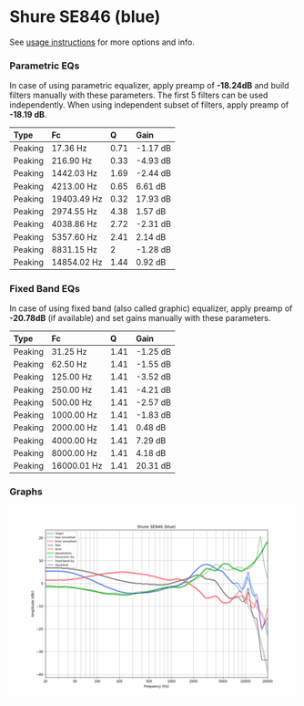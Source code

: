 # Shure SE846 (blue)
See [usage instructions](https://github.com/jaakkopasanen/AutoEq#usage) for more options and info.

### Parametric EQs
In case of using parametric equalizer, apply preamp of **-18.24dB** and build filters manually
with these parameters. The first 5 filters can be used independently.
When using independent subset of filters, apply preamp of **-18.19 dB**.

| Type    | Fc          |    Q | Gain     |
|:--------|:------------|:-----|:---------|
| Peaking | 17.36 Hz    | 0.71 | -1.17 dB |
| Peaking | 216.90 Hz   | 0.33 | -4.93 dB |
| Peaking | 1442.03 Hz  | 1.69 | -2.44 dB |
| Peaking | 4213.00 Hz  | 0.65 | 6.61 dB  |
| Peaking | 19403.49 Hz | 0.32 | 17.93 dB |
| Peaking | 2974.55 Hz  | 4.38 | 1.57 dB  |
| Peaking | 4038.86 Hz  | 2.72 | -2.31 dB |
| Peaking | 5357.60 Hz  | 2.41 | 2.14 dB  |
| Peaking | 8831.15 Hz  | 2    | -1.28 dB |
| Peaking | 14854.02 Hz | 1.44 | 0.92 dB  |

### Fixed Band EQs
In case of using fixed band (also called graphic) equalizer, apply preamp of **-20.78dB**
(if available) and set gains manually with these parameters.

| Type    | Fc          |    Q | Gain     |
|:--------|:------------|:-----|:---------|
| Peaking | 31.25 Hz    | 1.41 | -1.25 dB |
| Peaking | 62.50 Hz    | 1.41 | -1.55 dB |
| Peaking | 125.00 Hz   | 1.41 | -3.52 dB |
| Peaking | 250.00 Hz   | 1.41 | -4.21 dB |
| Peaking | 500.00 Hz   | 1.41 | -2.57 dB |
| Peaking | 1000.00 Hz  | 1.41 | -1.83 dB |
| Peaking | 2000.00 Hz  | 1.41 | 0.48 dB  |
| Peaking | 4000.00 Hz  | 1.41 | 7.29 dB  |
| Peaking | 8000.00 Hz  | 1.41 | 4.18 dB  |
| Peaking | 16000.01 Hz | 1.41 | 20.31 dB |

### Graphs
![](./Shure%20SE846%20(blue).png)